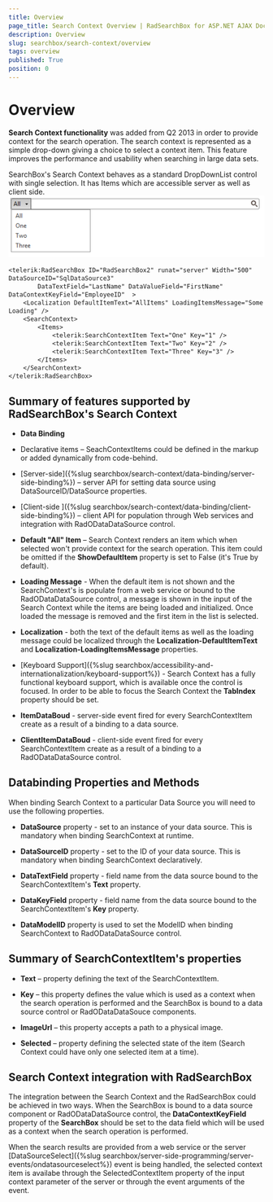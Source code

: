 ```yaml
---
title: Overview
page_title: Search Context Overview | RadSearchBox for ASP.NET AJAX Documentation
description: Overview
slug: searchbox/search-context/overview
tags: overview
published: True
position: 0
---
```


# Overview

**Search Context functionality** was added from Q2 2013 in order to provide context for the search operation. The search context is represented as a simple drop-down giving a choice to select a context item. This feature improves the performance and usability when searching in large data sets.

SearchBox's Search Context behaves as a standard DropDownList control with single selection. It has Items which are accessible server as well as client side.
![searchbox searchcontext overview](images/searchbox_searchcontext_overview.png)

````ASPNET
<telerik:RadSearchBox ID="RadSearchBox2" runat="server" Width="500" DataSourceID="SqlDataSource3" 
		DataTextField="LastName" DataValueField="FirstName" DataContextKeyField="EmployeeID"  >
	<Localization DefaultItemText="AllItems" LoadingItemsMessage="Some Loading" />
	<SearchContext>
		<Items>
			<telerik:SearchContextItem Text="One" Key="1" />
			<telerik:SearchContextItem Text="Two" Key="2" />
			<telerik:SearchContextItem Text="Three" Key="3" />
		</Items>
	</SearchContext>
</telerik:RadSearchBox>
````



## Summary of features supported by RadSearchBox's Search Context

* **Data Binding**

* Declarative items – SeachContextItems could be defined in the markup or added dynamically from code-behind.

* [Server-side]({%slug searchbox/search-context/data-binding/server-side-binding%}) – server API for setting data source using DataSourceID/DataSource properties.

* [Client-side ]({%slug searchbox/search-context/data-binding/client-side-binding%}) – client API for population through Web services and integration with RadODataDataSource control.

* **Default "All" Item** – Search Context renders an item which when selected won't provide context for the search operation. This item could be omitted if the **ShowDefaultItem** property is set to False (it's True by default).

* **Loading Message** - When the default item is not shown and the SearchContext's is populate from a web service or bound to the RadODataDataSource control, a message is shown in the input of the Search Context while the items are being loaded and initialized. Once loaded the message is removed and the first item in the list is selected.

* **Localization** - both the text of the default items as well as the loading message could be localized through the **Localization-DefaultItemText** and **Localization-LoadingItemsMessage** properties.

* [Keyboard Support]({%slug searchbox/accessibility-and-internationalization/keyboard-support%}) - Search Context has a fully functional keyboard support, which is available once the control is focused. In order to be able to focus the Search Context the **TabIndex** property should be set.

* **ItemDataBoud** - server-side event fired for every SearchContextItem create as a result of a binding to a data source.

* **ClientItemDataBoud** - client-side event fired for every SearchContextItem create as a result of a binding to a RadODataDataSource control.

## Databinding Properties and Methods

When binding Search Context to a particular Data Source you will need to use the following properties.

* **DataSource** property - set to an instance of your data source. This is mandatory when binding SearchContext at runtime.

* **DataSourceID** property - set to the ID of your data source. This is mandatory when binding SearchContext declaratively.

* **DataTextField** property - field name from the data source bound to the SearchContextItem's **Text** property.

* **DataKeyField** property - field name from the data source bound to the SearchContextItem's **Key** property.

* **DataModelID** property is used to set the ModelID when binding SearchContext to RadODataDataSource control.

## Summary of SearchContextItem's properties

* **Text** – property defining the text of the SearchContextItem.

* **Key** – this property defines the value which is used as a context when the search operation is performed and the SearchBox is bound to a data source control or RadODataDataSouce components.

* **ImageUrl** – this property accepts a path to a physical image.

* **Selected** – property defining the selected state of the item (Search Context could have only one selected item at a time).

## Search Context integration with RadSearchBox

The integration between the Search Context and the RadSearchBox could be achieved in two ways. When the SearchBox is bound to a data source component or RadODataDataSource control, the **DataContextKeyField** property of the **SearchBox** should be set to the data field which will be used as a context when the search operation is performed.

When the search results are provided from a web service or the server [DataSourceSelect]({%slug searchbox/server-side-programming/server-events/ondatasourceselect%}) event is being handled, the selected context item is availabe through the SelectedContextItem property of the input context parameter of the server or through the event arguments of the event.
